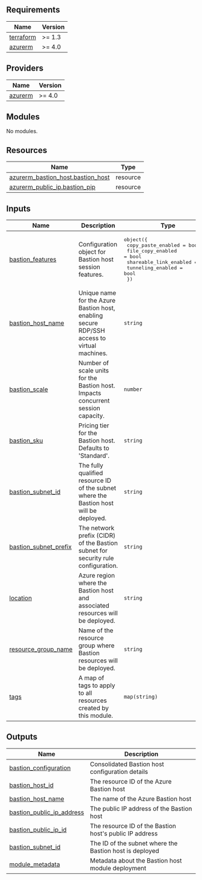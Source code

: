 <!-- BEGIN_TF_DOCS -->
## Requirements

| Name | Version |
|------|---------|
| <a name="requirement_terraform"></a> [terraform](#requirement\_terraform) | >= 1.3 |
| <a name="requirement_azurerm"></a> [azurerm](#requirement\_azurerm) | >= 4.0 |

## Providers

| Name | Version |
|------|---------|
| <a name="provider_azurerm"></a> [azurerm](#provider\_azurerm) | >= 4.0 |

## Modules

No modules.

## Resources

| Name | Type |
|------|------|
| [azurerm_bastion_host.bastion_host](https://registry.terraform.io/providers/hashicorp/azurerm/latest/docs/resources/bastion_host) | resource |
| [azurerm_public_ip.bastion_pip](https://registry.terraform.io/providers/hashicorp/azurerm/latest/docs/resources/public_ip) | resource |

## Inputs

| Name | Description | Type | Default | Required |
|------|-------------|------|---------|:--------:|
| <a name="input_bastion_features"></a> [bastion\_features](#input\_bastion\_features) | Configuration object for Bastion host session features. | <pre>object({<br/>    copy_paste_enabled     = bool<br/>    file_copy_enabled      = bool<br/>    shareable_link_enabled = bool<br/>    tunneling_enabled      = bool<br/>  })</pre> | <pre>{<br/>  "copy_paste_enabled": true,<br/>  "file_copy_enabled": true,<br/>  "shareable_link_enabled": true,<br/>  "tunneling_enabled": true<br/>}</pre> | no |
| <a name="input_bastion_host_name"></a> [bastion\_host\_name](#input\_bastion\_host\_name) | Unique name for the Azure Bastion host, enabling secure RDP/SSH access to virtual machines. | `string` | n/a | yes |
| <a name="input_bastion_scale"></a> [bastion\_scale](#input\_bastion\_scale) | Number of scale units for the Bastion host. Impacts concurrent session capacity. | `number` | n/a | yes |
| <a name="input_bastion_sku"></a> [bastion\_sku](#input\_bastion\_sku) | Pricing tier for the Bastion host. Defaults to 'Standard'. | `string` | `"Standard"` | no |
| <a name="input_bastion_subnet_id"></a> [bastion\_subnet\_id](#input\_bastion\_subnet\_id) | The fully qualified resource ID of the subnet where the Bastion host will be deployed. | `string` | n/a | yes |
| <a name="input_bastion_subnet_prefix"></a> [bastion\_subnet\_prefix](#input\_bastion\_subnet\_prefix) | The network prefix (CIDR) of the Bastion subnet for security rule configuration. | `string` | n/a | yes |
| <a name="input_location"></a> [location](#input\_location) | Azure region where the Bastion host and associated resources will be deployed. | `string` | n/a | yes |
| <a name="input_resource_group_name"></a> [resource\_group\_name](#input\_resource\_group\_name) | Name of the resource group where Bastion resources will be deployed. | `string` | n/a | yes |
| <a name="input_tags"></a> [tags](#input\_tags) | A map of tags to apply to all resources created by this module. | `map(string)` | `{}` | no |

## Outputs

| Name | Description |
|------|-------------|
| <a name="output_bastion_configuration"></a> [bastion\_configuration](#output\_bastion\_configuration) | Consolidated Bastion host configuration details |
| <a name="output_bastion_host_id"></a> [bastion\_host\_id](#output\_bastion\_host\_id) | The resource ID of the Azure Bastion host |
| <a name="output_bastion_host_name"></a> [bastion\_host\_name](#output\_bastion\_host\_name) | The name of the Azure Bastion host |
| <a name="output_bastion_public_ip_address"></a> [bastion\_public\_ip\_address](#output\_bastion\_public\_ip\_address) | The public IP address of the Bastion host |
| <a name="output_bastion_public_ip_id"></a> [bastion\_public\_ip\_id](#output\_bastion\_public\_ip\_id) | The resource ID of the Bastion host's public IP address |
| <a name="output_bastion_subnet_id"></a> [bastion\_subnet\_id](#output\_bastion\_subnet\_id) | The ID of the subnet where the Bastion host is deployed |
| <a name="output_module_metadata"></a> [module\_metadata](#output\_module\_metadata) | Metadata about the Bastion host module deployment |
<!-- END_TF_DOCS -->